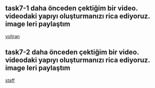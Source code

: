 ## task7-1 daha önceden çektiğim bir video. videodaki yapıyı oluşturmanızı rica ediyoruz. image leri paylaştım



[voltran](https://drive.google.com/file/d/1wuKYRom62ojo21ndwYhveV5VlcHsejhG/view?usp=sharing)

## task7-2 daha önceden çektiğim bir video. videodaki yapıyı oluşturmanızı rica ediyoruz. image leri paylaştım



[staff](https://drive.google.com/file/d/1HgODK53hq1RCAF8IDy7I3QS6k06cwEAs/view?usp=sharing)